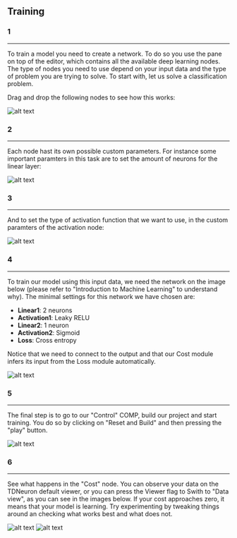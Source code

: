 ## Training

### 1
---
To train a model you need to create a network. To do so you use the pane on top of the editor, which contains all the available deep learning nodes. The type of nodes you need to use depend on your input data and the type of problem you are trying to solve. To start with, let us solve a classification problem. 

Drag and drop the following nodes to see how this works:

![alt text](https://raw.githubusercontent.com/tdneuron/TDneuron/master/GettingStarted/04.Training/01.CreatingNodes.gif)

### 2
---
Each node hast its own possible custom parameters. For instance some important paramters in this task are to set the amount of neurons for the linear layer:

![alt text](https://github.com/tdneuron/TDneuron/blob/master/GettingStarted/04.Training/02.ParametersLinear.PNG)

### 3
---
And to set the type of activation function that we want to use, in the custom paramters of the activation node:

![alt text](https://github.com/tdneuron/TDneuron/blob/master/GettingStarted/04.Training/03.ParametersActivation.PNG)

### 4
---
To train our model using this input data, we need the network on the image below (please refer to "Introduction to Machine Learning" to understand why). The minimal settings for this network we have chosen are:

- **Linear1**: 2 neurons
- **Activation1**: Leaky RELU
- **Linear2**: 1 neuron
- **Activation2**: Sigmoid
- **Loss**: Cross entropy

Notice that we need to connect to the output and that our Cost module infers its input from the Loss module automatically.

![alt text](https://raw.githubusercontent.com/tdneuron/TDneuron/master/GettingStarted/04.Training/04.LinearRegressionNetwork.PNG)


### 5
---
The final step is to go to our "Control" COMP, build our project and start training. You do so by clicking on "Reset and Build" and then pressing the "play" button.

![alt text](https://github.com/tdneuron/TDneuron/blob/master/GettingStarted/04.Training/05.BuildAndRunModel.gif)

### 6
---
See what happens in the "Cost" node. You can observe your data on the TDNeuron default viewer, or you can press the Viewer flag to Swith to "Data view", as you can see in the images below. If your cost approaches zero, it means that your model is learning. Try experimenting by tweaking things around an checking what works best and what does not. 

![alt text](https://github.com/tdneuron/TDneuron/blob/master/GettingStarted/04.Training/06.CostViewer1.PNG)
![alt text](https://github.com/tdneuron/TDneuron/blob/master/GettingStarted/04.Training/07.CostViewer2.PNG)



